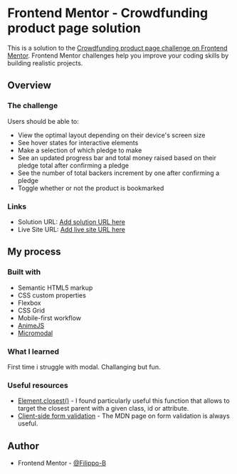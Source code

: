 # Frontend Mentor - Crowdfunding product page solution

This is a solution to the [Crowdfunding product page challenge on Frontend Mentor](https://www.frontendmentor.io/challenges/crowdfunding-product-page-7uvcZe7ZR). Frontend Mentor challenges help you improve your coding skills by building realistic projects.

## Overview

### The challenge

Users should be able to:

- View the optimal layout depending on their device's screen size
- See hover states for interactive elements
- Make a selection of which pledge to make
- See an updated progress bar and total money raised based on their pledge total after confirming a pledge
- See the number of total backers increment by one after confirming a pledge
- Toggle whether or not the product is bookmarked

### Links

- Solution URL: [Add solution URL here](https://your-solution-url.com)
- Live Site URL: [Add live site URL here](https://your-live-site-url.com)

## My process

### Built with

- Semantic HTML5 markup
- CSS custom properties
- Flexbox
- CSS Grid
- Mobile-first workflow
- [AnimeJS](https://animejs.com/)
- [Micromodal](https://micromodal.vercel.app/)

### What I learned

First time i struggle with modal. Challanging but fun.

### Useful resources

- [Element.closest()](https://developer.mozilla.org/en-US/docs/Web/API/Element/closest) - I found particularly useful this function that allows to target the closest parent with a given class, id or attribute.
- [Client-side form validation](https://developer.mozilla.org/en-US/docs/Learn/Forms/Form_validation) - The MDN page on form validation is always useful.

## Author

- Frontend Mentor - [@Filippo-B](https://www.frontendmentor.io/profile/Filippo-B)
